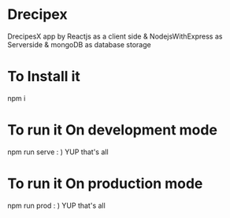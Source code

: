# Drecipex
DrecipesX app by Reactjs as a client side &amp; NodejsWithExpress as Serverside &amp; mongoDB as database storage 

# To Install it 

npm i

# To run it On development mode 

 npm run serve  : ) YUP that's all 


# To run it On production mode 

 npm run prod  : ) YUP that's all 
